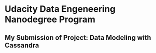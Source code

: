 # Udacity Data Engeneering Nanodegree Program

## My Submission of Project: Data Modeling with Cassandra

